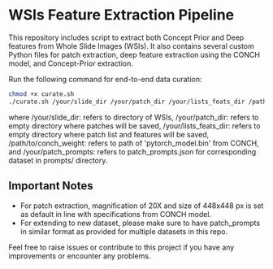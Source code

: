 # WSIs Feature Extraction Pipeline

This repository includes script to extract both Concept Prior and Deep features from Whole Slide Images (WSIs). It also contains several custom Python files for patch extraction, deep feature extraction using the CONCH model, and Concept-Prior extraction.


Run the following command for end-to-end data curation:
```bash
chmod +x curate.sh
./curate.sh /your/slide_dir /your/patch_dir /your/lists_feats_dir /path/to/conch_weight /your/patch_prompts
```

where /your/slide_dir: refers to directory of WSIs, 
/your/patch_dir: refers to empty directory where patches will be saved, 
/your/lists_feats_dir: refers to empty directory where patch list and features will be saved, 
/path/to/conch_weight: refers to path of 'pytorch_model.bin' from CONCH, 
and /your/patch_prompts: refers to patch_prompts.json for corresponding dataset in prompts/ directory.  

## Important Notes

- For patch extraction, magnification of 20X and size of 448x448 px is set as default in line with specifications from CONCH model. 
- For extending to new dataset, please make sure to have patch_prompts in similar format as provided for multiple datasets in this repo. 

Feel free to raise issues or contribute to this project if you have any improvements or encounter any problems.

